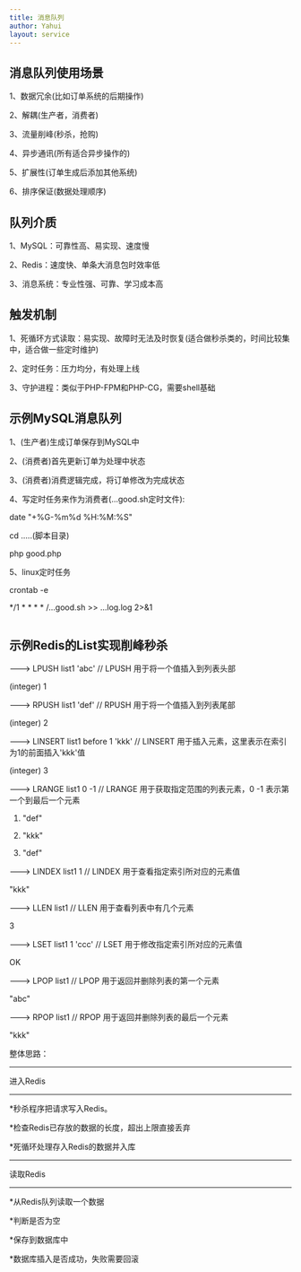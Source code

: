 ```yaml
---
title: 消息队列
author: Yahui
layout: service
---
```


<h2>消息队列使用场景</h2>

1、数据冗余(比如订单系统的后期操作)

2、解耦(生产者，消费者)

3、流量削峰(秒杀，抢购)

4、异步通讯(所有适合异步操作的)

5、扩展性(订单生成后添加其他系统)

6、排序保证(数据处理顺序)

<h2>队列介质</h2>

1、MySQL：可靠性高、易实现、速度慢

2、Redis：速度快、单条大消息包时效率低

3、消息系统：专业性强、可靠、学习成本高

<h2>触发机制</h2>

1、死循环方式读取：易实现、故障时无法及时恢复(适合做秒杀类的，时间比较集中，适合做一些定时维护)

2、定时任务：压力均分，有处理上线

3、守护进程：类似于PHP-FPM和PHP-CG，需要shell基础

<h2>示例MySQL消息队列</h2>

1、(生产者)生成订单保存到MySQL中

2、(消费者)首先更新订单为处理中状态

3、(消费者)消费逻辑完成，将订单修改为完成状态

4、写定时任务来作为消费者(...good.sh定时文件):

date "+%G-%m%d %H:%M:%S"

cd .....(脚本目录)

php good.php

5、linux定时任务

crontab -e

*/1 * * * * /...good.sh >> ...log.log 2>&1

<span class="image featured"><img src="{{ 'assets/images/other/mysqllist.jpg' | relative_url }}" alt="" /></span>

<h2>示例Redis的List实现削峰秒杀</h2>

---> LPUSH list1 'abc'             // LPUSH 用于将一个值插入到列表头部

(integer) 1

---> RPUSH list1 'def'             // RPUSH 用于将一个值插入到列表尾部

(integer) 2

---> LINSERT list1 before 1 'kkk'  // LINSERT 用于插入元素，这里表示在索引为1的前面插入'kkk'值

(integer) 3

---> LRANGE list1 0 -1             // LRANGE 用于获取指定范围的列表元素，0 -1 表示第一个到最后一个元素

1) "def"

2) "kkk"

3) "def"

---> LINDEX list1 1                // LINDEX 用于查看指定索引所对应的元素值

"kkk"

---> LLEN list1                    // LLEN 用于查看列表中有几个元素

3

---> LSET list1 1 'ccc'            // LSET 用于修改指定索引所对应的元素值

OK

---> LPOP list1                    // LPOP 用于返回并删除列表的第一个元素

"abc"

---> RPOP list1                    // RPOP 用于返回并删除列表的最后一个元素

"kkk"

整体思路：

<hr/>

进入Redis

<hr/>

*秒杀程序把请求写入Redis。

*检查Redis已存放的数据的长度，超出上限直接丢弃

*死循环处理存入Redis的数据并入库

<hr/>

读取Redis

<hr/>

*从Redis队列读取一个数据

*判断是否为空

*保存到数据库中

*数据库插入是否成功，失败需要回滚
